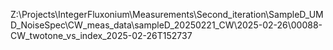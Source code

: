 Z:\Projects\IntegerFluxonium\Measurements\Second_iteration\SampleD_UMD_NoiseSpec\CW_meas_data\sampleD_20250221_CW\2025-02-26\00088-CW_twotone_vs_index_2025-02-26T152737